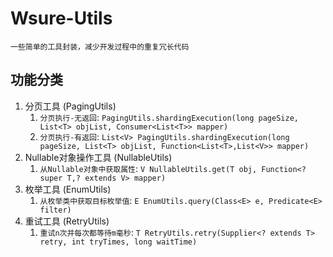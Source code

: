 # Wsure-Utils
    一些简单的工具封装，减少开发过程中的重复冗长代码

## 功能分类
1. 分页工具 (PagingUtils)
    1. `分页执行-无返回`: `PagingUtils.shardingExecution(long pageSize, List<T> objList, Consumer<List<T>> mapper)`
    2. `分页执行-有返回`: `List<V> PagingUtils.shardingExecution(long pageSize, List<T> objList, Function<List<T>,List<V>> mapper)` 
2. Nullable对象操作工具 (NullableUtils)
    1. `从Nullable对象中获取属性`: `V NullableUtils.get(T obj, Function<? super T,? extends V> mapper)`
3. 枚举工具 (EnumUtils)
    1.  `从枚举类中获取目标枚举值`: `E EnumUtils.query(Class<E> e, Predicate<E> filter)`
4. 重试工具 (RetryUtils)
    1.  `重试n次并每次都等待m毫秒`: `T RetryUtils.retry(Supplier<? extends T> retry, int tryTimes, long waitTime)`